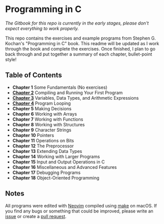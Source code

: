 # Programming in C

_The Gitbook for this repo is currently in the early stages, please don't expect everything to work properly._

This repo contains the exercises and example programs from Stephen G. Kochan's "Programming in C" book. This readme will be updated as I work through the book and complete the exercises. Once finished, I plan to go back through and put together a summary of each chapter, bullet-point style!

## Table of Contents

* **Chapter 1** Some Fundamentals \(No exercises\)
* [**Chapter 2**](/chapter-2/chapter-2.md "Chapter 2") Compiling and Running Your First Program
* [**Chapter 3**](/chapter-3/chapter-3.md "Chapter 3") Variables, Data Types, and Arithmetic Expressions
* [**Chapter 4**](/chapter-4/chapter-4.md "Chapter 4") Program Looping
* **Chapter 5** Making Decisions
* **Chapter 6** Working with Arrays
* **Chapter 7** Working with Functions
* **Chapter 8** Working with Structures
* **Chapter 9** Character Strings
* **Chapter 10** Pointers
* **Chapter 11** Operations on Bits
* **Chapter 12** The Preprocessor
* **Chapter 13** Extending Data Types
* **Chapter 14** Working with Larger Programs
* **Chapter 15** Input and Output Operations in C
* **Chapter 16** Miscellaneous and Advanced Features
* **Chapter 17** Debugging Programs
* **Chapter 18** Object-Oriented Programming

## Notes

All programs were edited with [Neovim](https://github.com/neovim/neovim) compiled using [make](https://www.gnu.org/software/make/) on macOS. If you find any bugs or something that could be improved, please write an [issue](https://github.com/robertbenjamin/programming-in-c/issues) or create a [pull request](https://github.com/robertbenjamin/programming-in-c/pulls).

